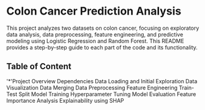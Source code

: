 # Colon Cancer Prediction Analysis
This project analyzes two datasets on colon cancer, focusing on exploratory data analysis, data preprocessing, feature engineering, and predictive modeling using Logistic Regression and Random Forest. This README provides a step-by-step guide to each part of the code and its functionality.

## Table of Content
'*'Project Overview
Dependencies
Data Loading and Initial Exploration
Data Visualization
Data Merging
Data Preprocessing
Feature Engineering
Train-Test Split
Model Training
Hyperparameter Tuning
Model Evaluation
Feature Importance Analysis
Explainability using SHAP
